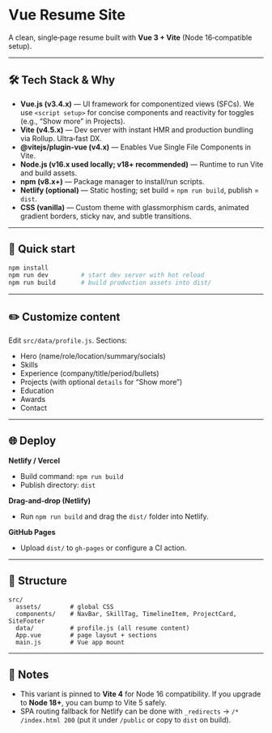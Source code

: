 # Vue Resume Site

A clean, single‑page resume built with **Vue 3 + Vite** (Node 16‑compatible setup).

---

## 🛠️ Tech Stack & Why

- **Vue.js (v3.4.x)** — UI framework for componentized views (SFCs). We use `<script setup>` for concise components and reactivity for toggles (e.g., “Show more” in Projects).
- **Vite (v4.5.x)** — Dev server with instant HMR and production bundling via Rollup. Ultra‑fast DX.
- **@vitejs/plugin-vue (v4.x)** — Enables Vue Single File Components in Vite.
- **Node.js (v16.x used locally; v18+ recommended)** — Runtime to run Vite and build assets.
- **npm (v8.x+)** — Package manager to install/run scripts.
- **Netlify (optional)** — Static hosting; set build = `npm run build`, publish = `dist`.
- **CSS (vanilla)** — Custom theme with glassmorphism cards, animated gradient borders, sticky nav, and subtle transitions.

---

## 🚀 Quick start

```bash
npm install
npm run dev         # start dev server with hot reload
npm run build       # build production assets into dist/
```

---

## ✏️ Customize content

Edit `src/data/profile.js`. Sections:
- Hero (name/role/location/summary/socials)
- Skills
- Experience (company/title/period/bullets)
- Projects (with optional `details` for “Show more”)
- Education
- Awards
- Contact

---

## 🌐 Deploy

**Netlify / Vercel**  
- Build command: `npm run build`  
- Publish directory: `dist`  

**Drag‑and‑drop (Netlify)**  
- Run `npm run build` and drag the `dist/` folder into Netlify.

**GitHub Pages**  
- Upload `dist/` to `gh-pages` or configure a CI action.

---

## 📁 Structure

```
src/
  assets/        # global CSS
  components/    # NavBar, SkillTag, TimelineItem, ProjectCard, SiteFooter
  data/          # profile.js (all resume content)
  App.vue        # page layout + sections
  main.js        # Vue app mount
```

---

## 🔧 Notes

- This variant is pinned to **Vite 4** for Node 16 compatibility. If you upgrade to **Node 18+**, you can bump to Vite 5 safely.
- SPA routing fallback for Netlify can be done with `_redirects` → `/* /index.html 200` (put it under `/public` or copy to `dist` on build).
